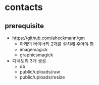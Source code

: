 # contacts

## prerequisite 
* https://github.com/aheckmann/gm
    - 아래의 바이너리 2개를 설치해 주어야 함
    - imagemagick
    - graphicsmagick
* 디렉토리 3개 생성
    - db
    - public/uploads/raw
    - public/uploads/resize
    